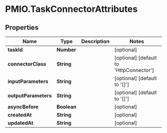 # PMIO.TaskConnectorAttributes

## Properties
Name | Type | Description | Notes
------------ | ------------- | ------------- | -------------
**taskId** | **Number** |  | [optional] 
**connectorClass** | **String** |  | [optional] [default to &#39;HttpConnector&#39;]
**inputParameters** | **String** |  | [optional] [default to &#39;[]&#39;]
**outputParameters** | **String** |  | [optional] [default to &#39;[]&#39;]
**asyncBefore** | **Boolean** |  | [optional] 
**createdAt** | **String** |  | [optional] 
**updatedAt** | **String** |  | [optional] 


